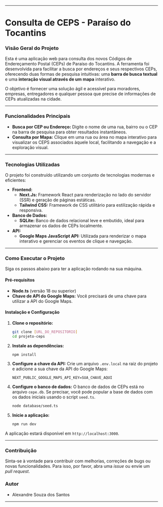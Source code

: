 
-----

# **Consulta de CEPS - Paraíso do Tocantins**

### **Visão Geral do Projeto**

Esta é uma aplicação web para consulta dos novos Códigos de Endereçamento Postal (CEPs) de Paraíso do Tocantins. A ferramenta foi desenvolvida para facilitar a busca por endereços e seus respectivos CEPs, oferecendo duas formas de pesquisa intuitivas: uma **barra de busca textual** e uma **interação visual através de um mapa** interativo.

O objetivo é fornecer uma solução ágil e acessível para moradores, empresas, entregadores e qualquer pessoa que precise de informações de CEPs atualizadas na cidade.

-----

### **Funcionalidades Principais**

  * **Busca por CEP ou Endereço:** Digite o nome de uma rua, bairro ou o CEP na barra de pesquisa para obter resultados instantâneos.
  * **Consulta por Mapa:** Clique em uma rua ou área no mapa interativo para visualizar os CEPS associados àquele local, facilitando a navegação e a exploração visual.

-----

### **Tecnologias Utilizadas**

O projeto foi construído utilizando um conjunto de tecnologias modernas e eficientes:

  * **Frontend:**
      * **Next.Js:** Framework React para renderização no lado do servidor (SSR) e geração de páginas estáticas.
      * **Tailwind CSS:** Framework de CSS utilitário para estilização rápida e responsiva.
  * **Banco de Dados:**
      * **SQLite:** Banco de dados relacional leve e embutido, ideal para armazenar os dados de CEPs localmente.
  * **API:**
      * **Google Maps JavaScript API:** Utilizada para renderizar o mapa interativo e gerenciar os eventos de clique e navegação.

-----

### **Como Executar o Projeto**

Siga os passos abaixo para ter a aplicação rodando na sua máquina.

#### **Pré-requisitos**

  * **Node.ts** (versão 18 ou superior)
  * **Chave de API do Google Maps:** Você precisará de uma chave para utilizar a API do Google Maps.

#### **Instalação e Configuração**

1.  **Clone o repositório:**

    ```bash
    git clone [URL_DO_REPOSITORIO]
    cd projeto-ceps
    ```

2.  **Instale as dependências:**

    ```bash
    npm install
    ```

3.  **Configure a chave da API:**
    Crie um arquivo `.env.local` na raiz do projeto e adicione a sua chave da API do Google Maps:

    ```
    NEXT_PUBLIC_GOOGLE_MAPS_API_KEY=SUA_CHAVE_AQUI
    ```

4.  **Configure o banco de dados:**
    O banco de dados de CEPs está no arquivo `cepe.db`. Se precisar, você pode popular a base de dados com os dados iniciais usando o script `seed.ts`.

    ```bash
    node database/seed.ts
    ```

5.  **Inicie a aplicação:**

    ```bash
    npm run dev
    ```

A aplicação estará disponível em `http://localhost:3000`.

-----

### **Contribuição**

Sinta-se à vontade para contribuir com melhorias, correções de bugs ou novas funcionalidades. Para isso, por favor, abra uma *issue* ou envie um *pull request*.

### **Autor**

  * Alexandre Souza dos Santos 

-----